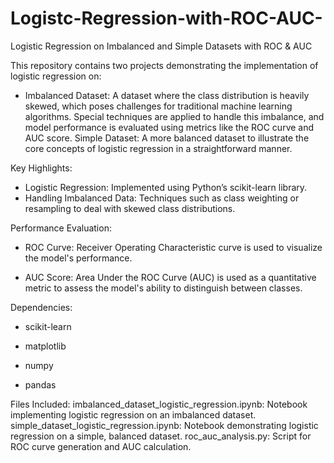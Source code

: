 # Logistc-Regression-with-ROC-AUC-
Logistic Regression on Imbalanced and Simple Datasets with ROC & AUC

This repository contains two projects demonstrating the implementation of logistic regression on:

* Imbalanced Dataset: A dataset where the class distribution is heavily skewed, which poses challenges for traditional machine learning algorithms. Special techniques are applied to handle this imbalance, and model performance is evaluated using metrics like the ROC curve and AUC score.
Simple Dataset: A more balanced dataset to illustrate the core concepts of logistic regression in a straightforward manner.

Key Highlights:

* Logistic Regression: Implemented using Python’s scikit-learn library.
* Handling Imbalanced Data: Techniques such as class weighting or resampling to deal with skewed class distributions.
  
Performance Evaluation:
* ROC Curve: Receiver Operating Characteristic curve is used to visualize the model's performance.
  
* AUC Score: Area Under the ROC Curve (AUC) is used as a quantitative metric to assess the model's ability to distinguish between classes.
  
Dependencies:
* scikit-learn
  
* matplotlib
  
* numpy
  
* pandas
  
Files Included:
imbalanced_dataset_logistic_regression.ipynb: Notebook implementing logistic regression on an imbalanced dataset.
simple_dataset_logistic_regression.ipynb: Notebook demonstrating logistic regression on a simple, balanced dataset.
roc_auc_analysis.py: Script for ROC curve generation and AUC calculation.
